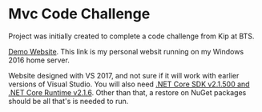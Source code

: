 # Mvc Code Challenge

Project was initially created to complete a code challenge from Kip at BTS.

[Demo Website](http://mvcdemo.gottech.io/).  This link is my personal websit running on my Windows 2016 home server.

Website designed with VS 2017, and not sure if it will work with earlier versions of Visual Studio.  You will also need [.NET Core SDK v2.1.500 and .NET Core Runtime v2.1.6](https://www.microsoft.com/net/download).  Other than that, a restore on NuGet packages should be all that's is needed to run.
